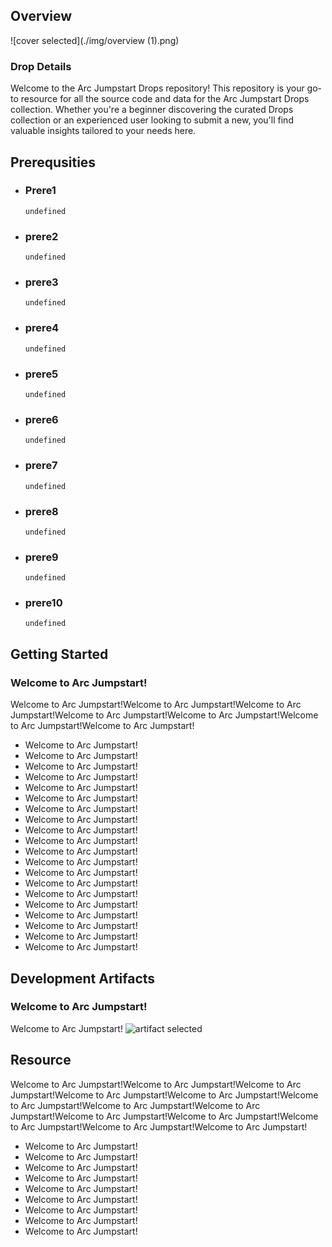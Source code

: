 
## Overview

![cover selected](./img/overview (1).png)

### Drop Details
Welcome to the Arc Jumpstart Drops repository! This repository is your go-to resource for all the source code and data for the Arc Jumpstart Drops collection. Whether you're a beginner discovering the curated Drops collection or an experienced user looking to submit a new, you'll find valuable insights tailored to your needs here.

## Prerequsities

- ### Prere1
  ```shell
  undefined
  ```
      
- ### prere2
  ```shell
  undefined
  ```
      
- ### prere3
  ```shell
  undefined
  ```
      
- ### prere4
  ```shell
  undefined
  ```
      
- ### prere5
  ```shell
  undefined
  ```
      
- ### prere6
  ```shell
  undefined
  ```
      
- ### prere7
  ```shell
  undefined
  ```
      
- ### prere8
  ```shell
  undefined
  ```
      
- ### prere9
  ```shell
  undefined
  ```
      
- ### prere10
  ```shell
  undefined
  ```
      

## Getting Started
### Welcome to Arc Jumpstart!
Welcome to Arc Jumpstart!Welcome to Arc Jumpstart!Welcome to Arc Jumpstart!Welcome to Arc Jumpstart!Welcome to Arc Jumpstart!Welcome to Arc Jumpstart!Welcome to Arc Jumpstart!
- Welcome to Arc Jumpstart!
- Welcome to Arc Jumpstart!
- Welcome to Arc Jumpstart!
- Welcome to Arc Jumpstart!
- Welcome to Arc Jumpstart!
- Welcome to Arc Jumpstart!
- Welcome to Arc Jumpstart!
- Welcome to Arc Jumpstart!
- Welcome to Arc Jumpstart!
- Welcome to Arc Jumpstart!
- Welcome to Arc Jumpstart!
- Welcome to Arc Jumpstart!
- Welcome to Arc Jumpstart!
- Welcome to Arc Jumpstart!
- Welcome to Arc Jumpstart!
- Welcome to Arc Jumpstart!
- Welcome to Arc Jumpstart!
- Welcome to Arc Jumpstart!
- Welcome to Arc Jumpstart!
- Welcome to Arc Jumpstart!

## Development Artifacts
### Welcome to Arc Jumpstart!
Welcome to Arc Jumpstart!
![artifact selected](./img/sample_640×426.jpeg)

## Resource
Welcome to Arc Jumpstart!Welcome to Arc Jumpstart!Welcome to Arc Jumpstart!Welcome to Arc Jumpstart!Welcome to Arc Jumpstart!Welcome to Arc Jumpstart!Welcome to Arc Jumpstart!Welcome to Arc Jumpstart!Welcome to Arc Jumpstart!Welcome to Arc Jumpstart!Welcome to Arc Jumpstart!Welcome to Arc Jumpstart!Welcome to Arc Jumpstart!
- Welcome to Arc Jumpstart!
- Welcome to Arc Jumpstart!
- Welcome to Arc Jumpstart!
- Welcome to Arc Jumpstart!
- Welcome to Arc Jumpstart!
- Welcome to Arc Jumpstart!
- Welcome to Arc Jumpstart!
- Welcome to Arc Jumpstart!
- Welcome to Arc Jumpstart!


    
